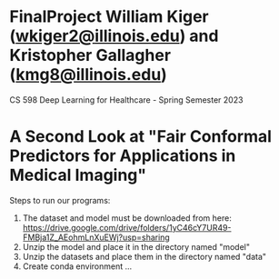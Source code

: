 # FinalProject William Kiger (wkiger2@illinois.edu) and Kristopher Gallagher (kmg8@illinois.edu)
CS 598 Deep Learning for Healthcare - Spring Semester 2023

# A Second Look at "Fair Conformal Predictors for Applications in Medical Imaging" 

Steps to run our programs: 
1) The dataset and model must be downloaded from here: https://drive.google.com/drive/folders/1yC46cY7UR49-FMBja1Z_AEohmLnXuEWj?usp=sharing
2) Unzip the model and place it in the directory named "model"
3) Unzip the datasets and place them in the directory named "data"
4) Create conda environment
...
